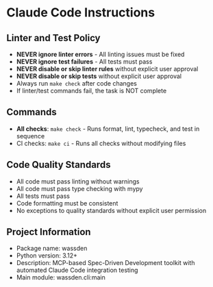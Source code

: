 # Claude Code Instructions

## Linter and Test Policy
- **NEVER ignore linter errors** - All linting issues must be fixed
- **NEVER ignore test failures** - All tests must pass
- **NEVER disable or skip linter rules** without explicit user approval
- **NEVER disable or skip tests** without explicit user approval
- Always run `make check` after code changes
- If linter/test commands fail, the task is NOT complete

## Commands
- **All checks**: `make check` - Runs format, lint, typecheck, and test in sequence
- CI checks: `make ci` - Runs all checks without modifying files

## Code Quality Standards
- All code must pass linting without warnings
- All code must pass type checking with mypy
- All tests must pass
- Code formatting must be consistent
- No exceptions to quality standards without explicit user permission

## Project Information
- Package name: wassden
- Python version: 3.12+
- Description: MCP-based Spec-Driven Development toolkit with automated Claude Code integration testing
- Main module: wassden.cli:main